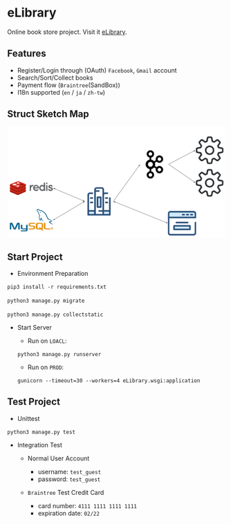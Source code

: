 # eLibrary

Online book store project. Visit it [eLibrary](https://elibrary-2019.herokuapp.com).

## Features

- Register/Login through (OAuth) `Facebook`, `Gmail` account
- Search/Sort/Collect books
- Payment flow (`Braintree`(SandBox))
- I18n supported  (`en` / `ja` / `zh-tw`)

## Struct Sketch Map

![image](doc/eLibrary.png)

## Start Project

- Environment Preparation

```shell
pip3 install -r requirements.txt

python3 manage.py migrate

python3 manage.py collectstatic
```

- Start Server
  - Run on `LOACL`:

  ```shell
  python3 manage.py runserver
  ```

  - Run on `PROD`:

  ```shell
  gunicorn --timeout=30 --workers=4 eLibrary.wsgi:application
  ```

## Test Project

- Unittest

```shell
python3 manage.py test
```

- Integration Test

  - Normal User Account
    - username: `test_guest`
    - password: `test_guest`

  - `Braintree` Test Credit Card
    - card number: `4111 1111 1111 1111`
    - expiration date: `02/22`
